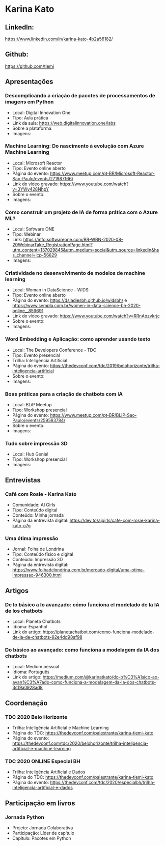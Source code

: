 # Karina Kato

## LinkedIn:
https://www.linkedin.com/in/karina-kato-4b2a56182/

## Github:
https://github.com/tiemi

## Apresentações

### Descomplicando a criação de pacotes de processamentos de imagens em Python
- Local: Digital Innovation One
- Tipo: Aula prática
- Link da aula: https://web.digitalinnovation.one/labs
- Sobre a plataforma:
- Imagens:

### Machine Learning: Do nascimento à evolução com Azure Machine Learning
- Local: Microsoft Reactor
- Tipo: Evento online aberto
- Página do evento: https://www.meetup.com/pt-BR/Microsoft-Reactor-Sao-Paulo/events/271987166/
- Link do vídeo gravado: https://www.youtube.com/watch?v=3YWy428NhpY
- Sobre o evento:
- Imagens:

### Como construir um projeto de IA de forma prática com o Azure ML?
- Local: Software ONE
- Tipo: Webinar
- Link: https://info.softwareone.com/BR-WBN-2020-08-20WebinarTake_RegistrationPage.html?utm_content=137029845&utm_medium=social&utm_source=linkedin&hss_channel=lcp-56829
- Imagens:

### Criatividade no desenvolvimento de modelos de machine learning
- Local: Woman in DataScience - WIDS
- Tipo: Evento online aberto
- Página do evento: https://dsladiesbh.github.io/widsbh/ e https://www.sympla.com.br/women-in-data-science-bh-2020-online__856691
- Link do vídeo gravado: https://www.youtube.com/watch?v=RRnApzvkrjc
- Sobre o evento: 
- Imagens:

### Word Embedding e Aplicação: como aprender usando texto
- Local: The Developers Conference - TDC
- Tipo: Evento presencial
- Trilha: Inteligência Artificial
- Página do evento: https://thedevconf.com/tdc/2019/belohorizonte/trilha-inteligencia-artificial
- Sobre o evento:
- Imagens:

### Boas práticas para a criação de chatbots com IA
- Local: BLiP Meetup
- Tipo: Workshop presencial
- Página do evento: https://www.meetup.com/pt-BR/BLiP-Sao-Paulo/events/259593784/
- Sobre o evento:
- Imagens:

### Tudo sobre impressão 3D
- Local: Hub Genial
- Tipo: Workshop presencial
- Imagens:

## Entrevistas

### Café com Rosie - Karina Kato
- Comunidade: AI Girls
- Tipo: Conteúdo digital
- Conteúdo: Minha jornada
- Página da entrevista digital: https://dev.to/aigirls/cafe-com-rosie-karina-kato-o7g

### Uma ótima impressão
- Jornal: Folha de Londrina
- Tipo: Conteúdo físico e digital
- Conteúdo: Impressão 3D 
- Página da entrevista digital: https://www.folhadelondrina.com.br/mercado-digital/uma-otima-impressao-946300.html

## Artigos

### De lo básico a lo avanzado: cómo funciona el modelado de la IA de los chatbots
- Local: Planeta Chatbots
- Idioma: Espanhol
- Link do artigo: https://planetachatbot.com/como-funciona-modelado-de-ia-de-chatbots-92e4dd98af98

### Do básico ao avançado: como funciona a modelagem da IA dos chatbots
- Local: Medium pessoal
- Idioma: Português
- Link do artigo: https://medium.com/@karinatkato/do-b%C3%A1sico-ao-avan%C3%A7ado-como-funciona-a-modelagem-da-ia-dos-chatbots-3c19a0928ad8

## Coordenação

### TDC 2020 Belo Horizonte
- Trilha: Inteligência Artificial e Machine Learning
- Página do TDC: https://thedevconf.com/palestrante/karina-tiemi-kato
- Página do evento: https://thedevconf.com/tdc/2020/belohorizonte/trilha-inteligencia-artificial-e-machine-learning

### TDC 2020 ONLINE Especial BH
- Trilha: Inteligência Artificial e Dados
- Página do TDC: https://thedevconf.com/palestrante/karina-tiemi-kato
- Página do evento: https://thedevconf.com/tdc/2020/especialbh/trilha-inteligencia-artificial-e-dados

## Participação em livros

### Jornada Python
- Projeto: Jornada Colaborativa
- Participação: Líder de capítulo
- Capítulo: Pacotes em Python

